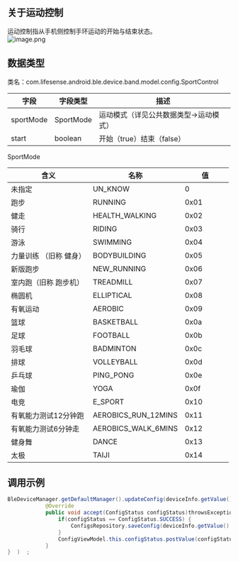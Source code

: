 <a name="qyyy3"></a>
## 关于运动控制
运动控制指从手机侧控制手环运动的开始与结束状态。<br />![image.png](https://cdn.nlark.com/yuque/0/2021/png/265997/1616722774653-039ef6b2-1570-4298-aacd-e676cd0c6472.png#crop=0&crop=0&crop=1&crop=1&height=305&id=ale1j&margin=%5Bobject%20Object%5D&name=image.png&originHeight=305&originWidth=868&originalType=binary&ratio=1&rotation=0&showTitle=false&size=70654&status=done&style=none&title=&width=868)
<a name="00yam"></a>
## 数据类型
类名：com.lifesense.android.ble.device.band.model.config.SportControl

| 字段 | 字段类型 | 描述 |
| --- | --- | --- |
| sportMode | SportMode | 运动模式（详见公共数据类型->运动模式） |
| start | boolean | 开始（true）结束（false） |

SportMode

| 含义 | 名称 | 值 |
| --- | --- | --- |
| 未指定          | UN_KNOW         | 0 |
| 跑步           | RUNNING            | 0x01             |
| 健走           | HEALTH_WALKING           | 0x02             |
| 骑行           | RIDING        | 0x03             |
| 游泳           | SWIMMING | 0x04             |
| 力量训练 （旧称 健身） | BODYBUILDING | 0x05             |
| 新版跑步         | NEW_RUNNING | 0x06             |
| 室内跑（旧称 跑步机）  | TREADMILL | 0x07             |
| 椭圆机          | ELLIPTICAL | 0x08             |
| 有氧运动         | AEROBIC | 0x09             |
| 篮球           | BASKETBALL     | 0x0a             |
| 足球           | FOOTBALL | 0x0b             |
| 羽毛球          | BADMINTON | 0x0c             |
| 排球           | VOLLEYBALL | 0x0d             |
| 乒乓球          | PING_PONG | 0x0e             |
| 瑜伽           | YOGA | 0x0f             |
| 电竞           | E_SPORT | 0x10             |
| 有氧能力测试12分钟跑  | AEROBICS_RUN_12MINS | 0x11             |
| 有氧能力测试6分钟走   | AEROBICS_WALK_6MINS | 0x12             |
| 健身舞          | DANCE | 0x13             |
| 太极 | TAIJI | 0x14             |


<a name="9oXcp"></a>
## 调用示例
```java
BleDeviceManager.getDefaultManager().updateConfig(deviceInfo.getValue().getMac(), dialPlate, new Consumer<ConfigStatus>() {
            @Override
            public void accept(ConfigStatus configStatus)throwsException{   
                if(configStatus == ConfigStatus.SUCCESS) {
                    ConfigsRepository.saveConfig(deviceInfo.getValue().getMac(),config);
                }
                ConfigViewModel.this.configStatus.postValue(configStatus);
            }
}  )  ;
```


